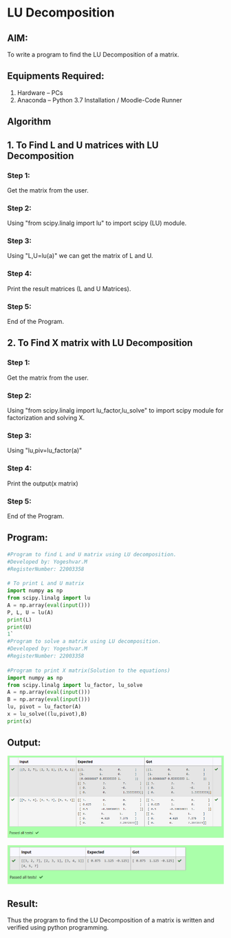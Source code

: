 # LU Decomposition 

## AIM:
To write a program to find the LU Decomposition of a matrix.

## Equipments Required:
1. Hardware – PCs
2. Anaconda – Python 3.7 Installation / Moodle-Code Runner

## Algorithm
## 1. To Find L and U matrices with LU Decomposition
### Step 1: 
Get the matrix from the user.

### Step 2: 
Using "from scipy.linalg import lu" to import scipy (LU) module.

### Step 3: 
Using "L,U=lu(a)" we can get the matrix of L and U.

### Step 4: 
Print the result matrices (L and U Matrices).

### Step 5: 
End of the Program.

## 2. To Find X matrix with LU Decomposition
### Step 1: 
Get the matrix from the user.

### Step 2: 
Using "from scipy.linalg import lu_factor,lu_solve" to import scipy module for factorization and solving X.

### Step 3: 
Using "lu,piv=lu_factor(a)"

### Step 4: 
Print the output(x matrix)

### Step 5: 
End of the Program.
 ## Program:
```python
#Program to find L and U matrix using LU decomposition.
#Developed by: Yogeshvar.M
#RegisterNumber: 22003358

# To print L and U matrix
import numpy as np
from scipy.linalg import lu
A = np.array(eval(input()))
P, L, U = lu(A)
print(L)
print(U)
1`
#Program to solve a matrix using LU decomposition.
#Developed by: Yogeshvar.M
#RegisterNumber: 22003358

#Program to print X matrix(Solution to the equations)
import numpy as np
from scipy.linalg import lu_factor, lu_solve
A = np.array(eval(input()))
B = np.array(eval(input()))
lu, pivot = lu_factor(A)
x = lu_solve((lu,pivot),B)
print(x)
```

## Output:
![lu decomposition](lu.png)

![lu decomposition](de.png)

## Result:
Thus the program to find the LU Decomposition of a matrix is written and verified using python programming.

